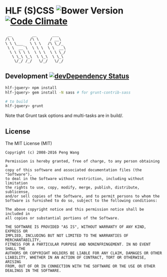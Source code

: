 # HLF (S)CSS ![Bower Version](https://img.shields.io/bower/v/hlf-css.svg) [![Code Climate](https://codeclimate.com/github/hlfcoding/hlf-css/badges/gpa.svg)](https://codeclimate.com/github/hlfcoding/hlf-css)

     __         __       ___
    /\ \       /\ \     / __\
    \ \ \___   \ \ \   /\ \_/_
     \ \  __`\  \ \ \  \ \  __\
      \ \ \ \ \  \ \ \  \ \ \_/
       \ \_\ \_\  \ \_\  \ \_\
        \/_/ /_/   \/_/   \/_/

## Development [![devDependency Status](https://david-dm.org/hlfcoding/hlf-css/dev-status.svg)](https://david-dm.org/hlfcoding/hlf-css#info=devDependencies)

```bash
hlf-jquery> npm install
hlf-jquery> gem install -N sass # for grunt-contrib-sass

# to build
hlf-jquery> grunt
```

Note that Grunt task options and multi-tasks are in build/.

## License

The MIT License (MIT)

    Copyright (c) 2008-2016 Peng Wang

    Permission is hereby granted, free of charge, to any person obtaining a
    copy of this software and associated documentation files (the "Software"),
    to deal in the Software without restriction, including without limitation
    the rights to use, copy, modify, merge, publish, distribute, sublicense,
    and/or sell copies of the Software, and to permit persons to whom the
    Software is furnished to do so, subject to the following conditions:

    The above copyright notice and this permission notice shall be included in
    all copies or substantial portions of the Software.

    THE SOFTWARE IS PROVIDED "AS IS", WITHOUT WARRANTY OF ANY KIND, EXPRESS OR
    IMPLIED, INCLUDING BUT NOT LIMITED TO THE WARRANTIES OF MERCHANTABILITY,
    FITNESS FOR A PARTICULAR PURPOSE AND NONINFRINGEMENT. IN NO EVENT SHALL THE
    AUTHORS OR COPYRIGHT HOLDERS BE LIABLE FOR ANY CLAIM, DAMAGES OR OTHER
    LIABILITY, WHETHER IN AN ACTION OF CONTRACT, TORT OR OTHERWISE, ARISING
    FROM, OUT OF OR IN CONNECTION WITH THE SOFTWARE OR THE USE OR OTHER
    DEALINGS IN THE SOFTWARE.
